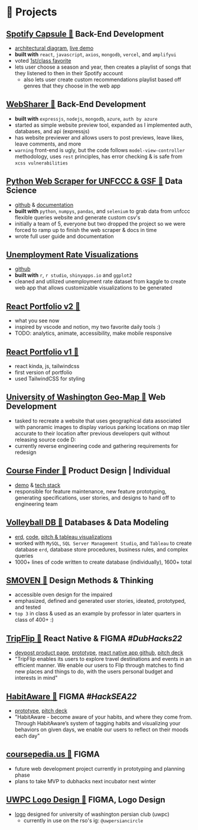 # 🧪 Projects

## [Spotify Capsule 🔗](https://github.com/info441-au22/info441-finalproject) Back-End Development
- [architectural diagram](https://drive.google.com/file/d/1w2agbpS1FLcfwB96QfJlsfnvM6AnF0ey/view), [live demo](https://dancing-smakager-83c27b.netlify.app/)
- **built with** `react`, `javascript`, `axios`, `mongodb`, `vercel`, and `amplifyui` 
- voted [1st/class favorite](https://ibb.co/cXF4KJj)
- lets user choose a season and year, then creates a playlist of songs that they listened to then in their Spotify account
  - also lets user create custom recommendations playlist based off genres that they choose in the web app

## [WebSharer 🔗](https://test.parsak.me/) Back-End Development
- **built with** `expressjs`, `nodejs`, `mongodb`, `azure`, `auth by azure`
- started as simple website preview tool, expanded as I implemented auth, databases, and api (expressjs)
- has website previewer and allows users to post previews, leave likes, leave comments, and more 
- `warning` front-end is ugly, but the code follows `model-view-controller` methodology, uses `rest` principles, has error checking & is safe from `xcss vulnerabilities`

## [Python Web Scraper for UNFCCC & GSF 🔗](https://github.com/maxjj9710/unfccc-query) Data Science 
- [github](https://github.com/maxjj9710/unfccc-query) & [documentation](https://github.com/maxjj9710/unfccc-query/wiki/User-Guide) 
- **built with** `python`, `numpys`, `pandas`, and `selenium` to grab data from unfccc flexible queries website and generate custom csv's
- initially a team of 5, everyone but two dropped the project so we were forced to ramp up to finish the web scraper & docs in time
- wrote full user guide and documentation

## [Unemployment Rate Visualizations](https://parsak.shinyapps.io/INFO201-finalproject/)
- [github](https://github.com/info201b-2021-aut/INFO201-finalproject)
- **built with** `r`, `r studio`, `shinyapps.io` and `ggplot2`
- cleaned and utilized unemployment rate dataset from kaggle to create web app that allows customizable visualizations to be generated

## [React Portfolio v2 🔗](https://github.com/parsakhaz/react-portfolio)
- what you see now
- inspired by vscode and notion, my two favorite daily tools :)
- TODO: analytics, animate, accessibility, make mobile responsive

## [React Portfolio v1 🔗](https://react-portfolio-nurx9bivu-parsakhaz.vercel.app/)
- react kinda, js, tailwindcss
- first version of portfolio
- used TailwindCSS for styling

## [University of Washington Geo-Map 🔗](https://depts.washington.edu/tsevents/) Web Development
- tasked to recreate a website that uses geographical data associated with panoramic images to display various parking locations on map tiler accurate to their location after previous developers quit without releasing source code D:
- currently reverse engineering code and gathering requirements for redesign 

## [Course Finder 🔗](https://drive.google.com/file/d/1E3RMj1VQJsf88n7w_UBeUrNy6aN7ILdR/view?usp=sharing) Product Design | Individual
- [demo](https://drive.google.com/file/d/1E3RMj1VQJsf88n7w_UBeUrNy6aN7ILdR/view?usp=sharing) & [tech stack](https://docs.google.com/document/d/1X9sGS3CGM1Yrk7oAeD7RDF_Qm-yUChN3a9xbV1q3Lb0/edit?usp=sharing)
- responsible for feature maintenance, new feature prototyping, generating specifications, user stories, and designs to hand off to engineering team

## [Volleyball DB 🔗](https://drive.google.com/file/d/1h_93-R4zXkkVO6FXxhS8Jl_fwKwxCKwK/view?usp=sharing) Databases & Data Modeling
- [erd](https://drive.google.com/file/d/1h_93-R4zXkkVO6FXxhS8Jl_fwKwxCKwK/view?usp=sharing), [code](https://drive.google.com/file/d/1UVu3Wf5BiyivJCkN9NZXE51Bq0B2_Ehi/view?usp=sharing), [pitch & tableau visualizations](https://docs.google.com/presentation/d/1fMbnmFh4w3tONfJVOcB1sWaKDtHch5a3FrsJ4YwLNHI/edit?usp=sharing)
- worked with `MySQL`, `SQL Server Management Studio`, and `Tableau` to create database `erd`, database store procedures, business rules, and complex queries
- 1000+ lines of code written to create database (individually), 1600+ total

## [SMOVEN 🔗](https://docs.google.com/document/d/1fZnMO03HOtgw72Tq5I5T2lw8wblpPzJmxR8SF-A3FHk/edit#heading=h.r7eusrtz5otv) Design Methods & Thinking 
- accessible oven design for the impaired
- emphasized, defined and generated user stories, ideated, prototyped, and tested
- `top 3` in class & used as an example by professor in later quarters in class of 400+ :)

## [TripFlip 🔗]() React Native & FIGMA *#DubHacks22*
- [devpost product page](https://devpost.com/software/trip-flip), [prototype](https://www.figma.com/file/Zp7oEjbC2Z1bQEKp7uzn60/Prototype-Draft?node-id=0%3A1&t=yWNOzXitkdJwuryi-1), [react native app github](https://github.com/paulstn/TripFlip), [pitch deck](https://docs.google.com/presentation/d/1LfMntUCRD90dscCTgMixnCEUQOc5ozaRCsV6eHnJdNc/edit#slide=id.p)
- "TripFlip enables its users to explore travel destinations and events in an efficient manner. We enable our users to Flip through matches to find new places and things to do, with the users personal budget and interests in mind"

## [HabitAware 🔗]() FIGMA *#HackSEA22*
- [prototype](https://www.figma.com/file/X9T0MRzBRKergZ7uWB9RoN/HabitAware?node-id=0%3A1&t=6I18qo5cpCYmx0KK-1), [pitch deck](https://docs.google.com/presentation/d/1gvKVVzGfawZGyxAM1n3iY30xqZQUWNE0sBCAoomr8dQ/edit#slide=id.p)
- "HabitAware - become aware of your habits, and where they come from. Through HabitAware’s system of tagging habits and visualizing your behaviors on given days, we enable our users to reflect on their moods each day"

## [coursepedia.us 🔗]() FIGMA 
- future web development project currently in prototyping and planning phase
- plans to take MVP to dubhacks next incubator next winter

## [UWPC Logo Design 🔗]() FIGMA, Logo Design
- [logo](https://www.figma.com/file/Ha2OyNRlFhjHczZukmFMQf/UWPC-Logo?node-id=0%3A1&t=Oi5hsPwhms8et8Mj-1) designed for university of washington persian club (uwpc)
  - currently in use on the rso's ig: `@uwpersiancircle`